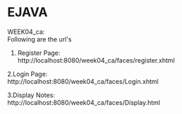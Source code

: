 # EJAVA

WEEK04_ca:        
Following are the url's
    
1. Register Page:    
http://localhost:8080/week04_ca/faces/register.xhtml

2.Login Page:    
http://localhost:8080/week04_ca/faces/Login.xhtml

3.Display Notes<common>:    
http://localhost:8080/week04_ca/faces/Display.html
